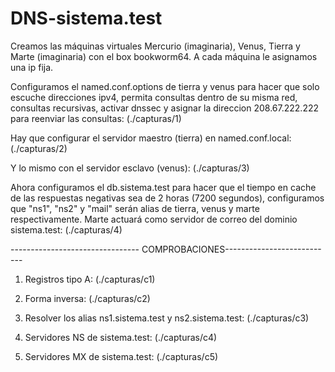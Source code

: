 # DNS-sistema.test

Creamos las máquinas virtuales Mercurio (imaginaria), Venus, Tierra y Marte (imaginaria) con el box bookworm64. A cada máquina le asignamos una ip fija. 

Configuramos el named.conf.options de tierra y venus para hacer que solo escuche direcciones ipv4, permita consultas dentro de su misma red, consultas recursivas, activar dnssec y asignar la direccion 208.67.222.222 para reenviar las consultas:
(./capturas/1)

Hay que configurar el servidor maestro (tierra) en named.conf.local:
(./capturas/2)

Y lo mismo con el servidor esclavo (venus):
(./capturas/3)

Ahora configuramos el db.sistema.test para hacer que el tiempo en cache
de las respuestas negativas sea de 2 horas (7200 segundos), configuramos
que "ns1", "ns2" y "mail" serán alias de tierra, venus y marte respectivamente. Marte actuará como servidor de correo del dominio sistema.test:
(./capturas/4)

-------------------------------- COMPROBACIONES---------------------------
1. Registros tipo A:
(./capturas/c1)

2. Forma inversa:
(./capturas/c2)

3. Resolver los alias ns1.sistema.test y ns2.sistema.test:
(./capturas/c3)

4. Servidores NS de sistema.test:
(./capturas/c4)

5. Servidores MX de sistema.test:
(./capturas/c5)